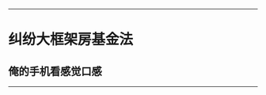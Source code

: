 *******************************

纠纷大框架房基金法
===================
俺的手机看感觉口感
-------------------
******************************
